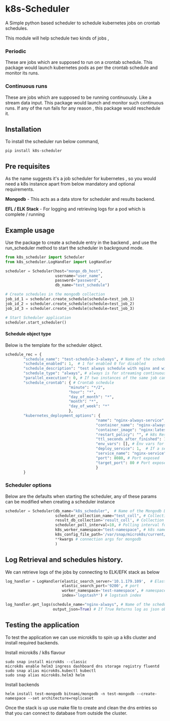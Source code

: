 # k8s-Scheduler 

A Simple python based scheduler to schedule kubernetes jobs on crontab schedules. 

This module will help schedule two kinds of jobs ,

### Periodic 

These are jobs which are supposed to run on a crontab schedule. This package would launch kubernetes pods 
as per the crontab schedule and monitor its runs.

### Continuous runs 

These are jobs which are supposed to be running continuously. Like a stream data input. This package would 
launch and monitor such continuous runs. If any of the run fails for any reason , this package would reschedule it. 

## Installation 
To install the scheduler run below command, 

```
pip install k8s-scheduler 
```
## Pre requisites 

As the name suggests it's a job scheduler for kubernetes , so you would need a k8s instance apart from below mandatory and optional requirements.

**Mongodb** - This acts as a data store for scheduler and results backend. 

**EFL / ELK Stack** - For logging and retrieving logs for a pod which is complete / running 

## Example usage 

Use the package to create a schedule entry in the backend , and use the run_scheduler method to start the scheduler in backrgound mode.

```python
from k8s_scheduler import Scheduler
from k8s_scheduler.LogHandler import LogHandler

scheduler = Scheduler(host="mongo_db_host",
                      username="user_name",
                      password="password",
                      db_name="test_schedule")

# Create schedules in the mongodb collection
job_id_1 = scheduler.create_schedule(schedule=test_job_1)
job_id_2 = scheduler.create_schedule(schedule=test_job_2)
job_id_3 = scheduler.create_schedule(schedule=test_job_3)

# Start Scheduler application 
scheduler.start_scheduler()
```

#### Schedule object type

Below is the template for the scheduler object.

```python
schedule_rec = {
        "schedule_name": "test-schedule-3-always", # Name of the schedule
        "schedule_enabled": 1,  # 1 for enabled 0 for disabled 
        "schedule_description": "test always schedule with nginx and with service",
        "schedule_type": "always", # always is for streaming continuous jobs , periodic is for crontab based schedules 
        "parallel_execution": 0, # If two instances of the same job can run together
        "schedule_crontab": { # Crontab schedule
                            "minute": "*/2",
                            "hour": "*",
                            "day_of_month": "*",
                            "month": "*",
                            "day_of_week": "*"
                            },
        "kubernetes_deployment_options": {
                                        "name": "nginx-always-service",  # name of the deployment
                                        "container_name": "nginx-always", # Container name
                                        "container_image": "nginx:latest", # Image 
                                        "restart_policy": "", # k8s Restart policy 
                                        "ttl_seconds_after_finished": 10, # Seconds until the job needs to be purged 
                                        "env_vars": [], # Env vars for the deployment 
                                        "deploy_service": 1,  # If a service needs to be deployed ? 1=yes 0=No
                                        "service_name": "nginx-service", # Name of the service 
                                        "port": 8080, # Port exposed 
                                        "target_port": 80 # Port exposed 
                                        }
        }

```

### Scheduler options 

Below are the defaults when starting the scheduler, any of these params can be modified when creating a scheduler instance 

```python
scheduler = Scheduler(db_name="k8s_scheduler",  # Name of the Mongodb Database
                      scheduler_collection_name="test_coll", # Collection name for the scheduler
                      result_db_collection='result_coll', # Collection name for the result store
                      scheduler_poll_interval=10, # Polling interval for scheduler in seconds 
                      k8s_worker_namespace="test-namespace", # k8s namespace in which pods are to be deployed 
                      k8s_config_file_path='/var/snap/microk8s/current/credentials/client.config', # k8s config file if running outside cluster
                      **kwargs # connection args for mongodb 
                      )
```


## Log Retrieval and schedules history.  

We can retrieve logs of the jobs by connecting to ELK/EFK stack as below 

```python
log_handler = LogHandler(elastic_search_server='10.1.179.109',  # Elastic server
                         elastic_search_port='9200', # port 
                         worker_namespace='test-namespace', # namespace of the workers 
                         index='logstash*') # logstash index 

log_handler.get_logs(schedule_name="nginx-always", # Name of the schedule  
                     output_json=True) # If True Returns log as json object , if False prints log to console 


```

## Testing the application  

To test the application we can use microk8s to spin up a k8s cluster and install required backends. 

Install microk8s / k8s flavour

    sudo snap install microk8s --classic
	microk8s enable helm3 ingress dashboard dns storage registry fluentd
	sudo snap alias microk8s.kubectl kubectl
	sudo snap alias microk8s.helm3 helm

Install backends 

	helm install test-mongodb bitnami/mongodb -n test-mongodb --create-namespace --set architecture=replicaset

Once the stack is up use make file to create and clean the dns entries so that you can connect to database from outside the cluster. 

